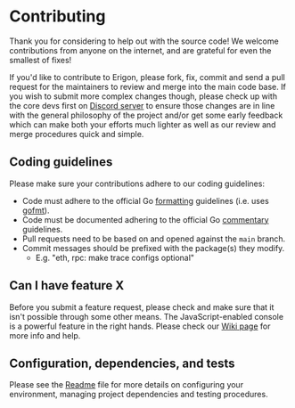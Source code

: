 # Contributing

Thank you for considering to help out with the source code! We welcome 
contributions from anyone on the internet, and are grateful for even the 
smallest of fixes!

If you'd like to contribute to Erigon, please fork, fix, commit and send a 
pull request for the maintainers to review and merge into the main code base. If
you wish to submit more complex changes though, please check up with the core 
devs first on [Discord server](https://github.com/ledgerwatch/erigon#erigon-discord-server) to 
ensure those changes are in line with the general philosophy of the project 
and/or get some early feedback which can make both your efforts much lighter as
well as our review and merge procedures quick and simple.

## Coding guidelines

Please make sure your contributions adhere to our coding guidelines:

 * Code must adhere to the official Go 
[formatting](https://golang.org/doc/effective_go.html#formatting) guidelines 
(i.e. uses [gofmt](https://golang.org/cmd/gofmt/)).
 * Code must be documented adhering to the official Go 
[commentary](https://golang.org/doc/effective_go.html#commentary) guidelines.
 * Pull requests need to be based on and opened against the `main` branch.
 * Commit messages should be prefixed with the package(s) they modify.
   * E.g. "eth, rpc: make trace configs optional"

## Can I have feature X

Before you submit a feature request, please check and make sure that it isn't 
possible through some other means. The JavaScript-enabled console is a powerful 
feature in the right hands. Please check our 
[Wiki page](https://github.com/ledgerwatch/erigon/wiki) for more info
and help.

## Configuration, dependencies, and tests

Please see the [Readme](https://github.com/ledgerwatch/erigon#readme) file
for more details on configuring your environment, managing project dependencies
and testing procedures.
